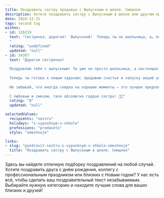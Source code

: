 ```yaml
---
title: Поздравить сестру продавца с Выпускным в школе. Смешное
description: Хотите поздравить сестру с Выпускным в школе или другим праздником? Наш ИИ создаст незабываемое поздравление, а вы обязательно выделитесь среди других.  
date: 2024-12-31
tags: second tag
wishes:
- id: 126219
  text: "Сестричка, дорогая!  Выпускной!  Теперь ты не школьница, а… почти профессиональная продавщица!  Держись, покупатели!  Надеюсь, твой фирменный взгляд \"купи это немедленно!\" сработает и на жизни, и на зарплате!  Поздравляю с окончанием школы и началом новой, блестящей (как твои будущие продажи!) карьеры!
  "
  rating: "undefined"
  updated: "null"
- id: 34367
  text: "Дорогая сестричка!
  
  Поздравляю тебя с выпускным! Ты уже не просто школьница, а настоящая продавщица знаний! Пусть в твоей жизни будет столько же ярких моментов, сколько товаров на полках в супермаркете!
  
  Теперь ты готова к новым задачам: продажам счастья и запуску акций улыбок! Желаю, чтобы твой жизненный «кассовый аппарат» всегда заряжался позитивом, а клиенты (друзья, родственники) приходили только за хорошими новостями и комплиментами!
  
  Не забывай, что иногда скидка на хорошие моменты — это лучшее предложение! Успехов тебе в профессии! А если встретишь серьезных покупателей — бери их на заметку и учи, как правильно выбирать нужное!
  
  С любовью и смехом, твоя абсолютно гордая сестра! 🎉🥳"
  rating: "0"
  updated: "null"

selectedValues:
  recipients: "sestru"
  holidays: "s-vypusknym-v-shkole"
  professions: "prodavets"
  style: "smeshnoje"

links:
- slug: "pozdravit-sestru-s-vypusknym-v-shkole-smeshnoje"
  title: "Поздравить сестру с Выпускным в школе. Смешное"
---
```


Здесь вы найдете отличную подборку поздравлений на любой случай. 
Хотите поздравить друга с днём рождения, коллегу с профессиональным праздником или близких с Новым годом? У нас есть всё, чтобы сделать ваш поздравительный текст незабываемым. Выбирайте нужную категорию и находите лучшие слова для ваших близких и друзей!
